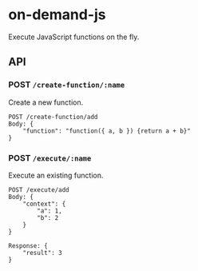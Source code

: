 # on-demand-js

Execute JavaScript functions on the fly.

## API

### POST `/create-function/:name`
Create a new function.

```
POST /create-function/add
Body: {
    "function": "function({ a, b }) {return a + b}"
}
```

### POST `/execute/:name`
Execute an existing function.

```
POST /execute/add
Body: {
    "context": {
        "a": 1,
        "b": 2
    }
}

Response: {
    "result": 3
}
```

